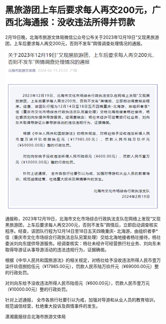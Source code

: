# 黑旅游团上车后要求每人再交200元，广西北海通报：没收违法所得并罚款

2月19日晚，北海市旅游文体局微信公众号公布关于2023年12月19日“又现黑旅游团，上车后要求每人再交200元，否则不发车”舆情调查处理情况的通报。

![034ebda4db0e8a9917734bfac8234581.jpg](https://raw.githubusercontent.com/qqhsx/qqnews_image/main/2024/02/20/黑旅游团上车后要求每人再交200元，广西北海通报：没收违法所得并罚款/034ebda4db0e8a9917734bfac8234581.jpg)

通报称，2023年12月19日，北海市文化市场综合行政执法支队在网络上发现“又现黑旅游团，上车后要求每人再交200元，否则不发车”舆情后，立即启动调查核实程序。经查，该团队行程为12月14日至18日五天四晚重庆-
北海游，由组织者李*佳（重庆市文化市场综合行政执法总队另案处理）交给北海地接者杨壮接待，杨壮委派刘向东提供导游服务。经调查核实：杨壮未经许可经营旅行社业务、刘向东未取得导游证从事导游活动的违法违规行为，证据确凿。

根据《中华人民共和国旅游法》的相关规定，对杨壮给予没收违法所得人民币壹万柒仟玖佰捌拾伍元（¥17985.00元），罚款人民币陆万玖仟元（¥69000.00元）整的行政处罚。

对刘向东给予没收违法所得人民币陆佰元（¥600.00元），罚款人民币壹万元（¥10000.00元）整的行政处罚。

针对上述通报， 全市各旅行社要引以为戒，加强对导游和从业人员的教育培训，规范诚信经营，杜绝重大投诉及舆情事件的发生。

潇湘晨报综合北海市旅游文体局

